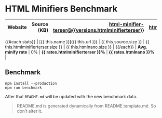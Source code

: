 # HTML Minifiers Benchmark

[html-minifier-terser@{{versions.htmlminifierterser}}]: https://www.npmjs.com/package/html-minifier-terser
[htmlnano@{{versions.htmlnano}}]: https://www.npmjs.com/package/htmlnano

| Website | Source (KB) | [html-minifier-terser@{{versions.htmlminifierterser}}] | [htmlnano@{{versions.htmlnano}}] |
|---------|------------:|----------------:|-----------:|
{{#each stats}}
| [{{ this.name }}]({{ this.url }}) | {{ this.source.size }} | {{ this.htmlminifierterser.size }} | {{ this.htmlnano.size }} |
{{/each}}
| **Avg. minify rate** | 0% | **{{ rates.htmlminifierterser }}%** | **{{ rates.htmlnano }}%** |


## Benchmark
```
npm install --production
npm run benchmark
```

After that `README.md` will be updated with the new benchmark data.

> README.md is generated dynamically from README.template.md. So don't alter it.
